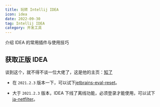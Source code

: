 ```yaml
---
title: 玩转 Intellij IDEA
icon: idea
date: 2022-09-30
tag: Intellij IDEA
category: 开发工具
---
```


介绍 IDEA 的常用插件与使用技巧
<!-- more -->

## 获取正版 IDEA

谈到这个，就不得不谈一位大佬了，这是他的主页：[知了](https://zhile.io/)

- 在 `2021.2.3` 版本一下，可以试下[jetbrains-eval-reset](https://zhile.io/2020/11/18/jetbrains-eval-reset-deprecated.html)。

- 大于 `2021.2.3` 版本，IDEA 下线了离线功能，必须登录才能使用，可以试下[ja-netfilter](https://zhile.io/2021/11/29/ja-netfilter-javaagent-lib.html)。




